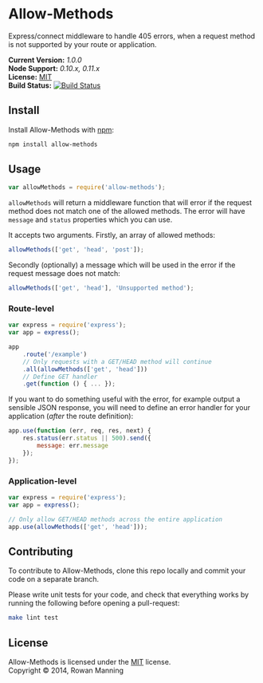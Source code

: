
Allow-Methods
=============

Express/connect middleware to handle 405 errors, when a request method is not supported by your route or application.

**Current Version:** *1.0.0*  
**Node Support:** *0.10.x, 0.11.x*  
**License:** [MIT][mit]  
**Build Status:** [![Build Status][travis-img]][travis]


Install
-------

Install Allow-Methods with [npm][npm]:

```sh
npm install allow-methods
```


Usage
-----

```js
var allowMethods = require('allow-methods');
```

`allowMethods` will return a middleware function that will error if the request method does not match one of the allowed methods. The error will have `message` and `status` properties which you can use.

It accepts two arguments. Firstly, an array of allowed methods:

```js
allowMethods(['get', 'head', 'post']);
```

Secondly (optionally) a message which will be used in the error if the request message does not match:

```js
allowMethods(['get', 'head'], 'Unsupported method');
```

### Route-level

```js
var express = require('express');
var app = express();

app
    .route('/example')
    // Only requests with a GET/HEAD method will continue
    .all(allowMethods(['get', 'head']))
    // Define GET handler
    .get(function () { ... });
```

If you want to do something useful with the error, for example output a sensible JSON response, you will need to define an error handler for your application (*after* the route definition):

```js
app.use(function (err, req, res, next) {
    res.status(err.status || 500).send({
        message: err.message
    });
});
```

### Application-level

```js
var express = require('express');
var app = express();

// Only allow GET/HEAD methods across the entire application
app.use(allowMethods(['get', 'head']));
```


Contributing
------------

To contribute to Allow-Methods, clone this repo locally and commit your code on a separate branch.

Please write unit tests for your code, and check that everything works by running the following before opening a pull-request:

```sh
make lint test
```


License
-------

Allow-Methods is licensed under the [MIT][mit] license.  
Copyright &copy; 2014, Rowan Manning



[mit]: LICENSE
[npm]: https://npmjs.org/
[travis]: https://travis-ci.org/rowanmanning/allow-methods
[travis-img]: https://travis-ci.org/rowanmanning/allow-methods.svg?branch=master
